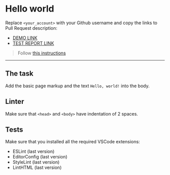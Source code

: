 # Hello world

Replace `<your_account>` with your Github username and copy the links to Pull Request description:
- [DEMO LINK](https://<tetiana-pryma>.github.io/layout_hello-world/)
- [TEST REPORT LINK](https://<tetiana-pryma>.github.io/layout_hello-world/report/html_report/)

> Follow [this instructions](https://mate-academy.github.io/layout_task-guideline/#how-to-solve-the-layout-tasks-on-github)
___

## The task

Add the basic page markup and the text `Hello, world!` into the body.

## Linter

Make sure that `<head>` and `<body>` have indentation of 2 spaces.

## Tests

Make sure that you installed all the required VSCode extensions:

- ESLint (last version)
- EditorConfig (last version)
- StyleLint (last version)
- LintHTML (last version)
